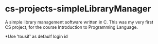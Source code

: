 # cs-projects-simpleLibraryManager
A simple library management software written in C. This was my very first CS project, for the course Introduction to Programming Language.

*Use 'tousif' as defaulf login id
